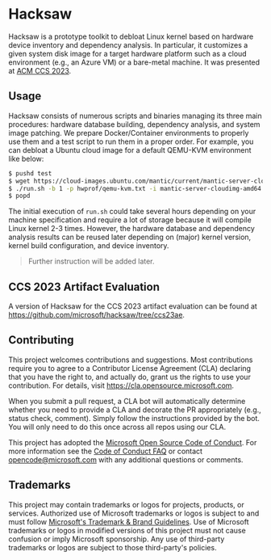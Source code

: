 # Hacksaw

Hacksaw is a prototype toolkit to debloat Linux kernel based on hardware device inventory and dependency analysis. In particular, it customizes a given system disk image for a target hardware platform such as a cloud environment (e.g., an Azure VM) or a bare-metal machine. It was presented at [ACM CCS 2023](https://www.microsoft.com/en-us/research/publication/hacksaw-hardware-centric-kernel-debloating-via-device-inventory-and-dependency-analysis/).

## Usage

Hacksaw consists of numerous scripts and binaries managing its three main procedures: hardware database building, dependency analysis, and system image patching. We prepare Docker/Container environments to properly use them and a test script to run them in a proper order. For example, you can debloat a Ubuntu cloud image for a default QEMU-KVM environment like below:

```sh
$ pushd test
$ wget https://cloud-images.ubuntu.com/mantic/current/mantic-server-cloudimg-amd64.img
$ ./run.sh -b 1 -p hwprof/qemu-kvm.txt -i mantic-server-cloudimg-amd64.img
$ popd
```

The initial execution of `run.sh` could take several hours depending on your machine specification and require a lot of storage because it will compile Linux kernel 2-3 times. However, the hardware database and dependency analysis results can be reused later depending on (major) kernel version, kernel build configuration, and device inventory.

> Further instruction will be added later.

## CCS 2023 Artifact Evaluation

A version of Hacksaw for the CCS 2023 artifact evaluation can be found at
https://github.com/microsoft/hacksaw/tree/ccs23ae.

## Contributing

This project welcomes contributions and suggestions.  Most contributions require you to agree to a
Contributor License Agreement (CLA) declaring that you have the right to, and actually do, grant us
the rights to use your contribution. For details, visit https://cla.opensource.microsoft.com.

When you submit a pull request, a CLA bot will automatically determine whether you need to provide
a CLA and decorate the PR appropriately (e.g., status check, comment). Simply follow the instructions
provided by the bot. You will only need to do this once across all repos using our CLA.

This project has adopted the [Microsoft Open Source Code of Conduct](https://opensource.microsoft.com/codeofconduct/).
For more information see the [Code of Conduct FAQ](https://opensource.microsoft.com/codeofconduct/faq/) or
contact [opencode@microsoft.com](mailto:opencode@microsoft.com) with any additional questions or comments.

## Trademarks

This project may contain trademarks or logos for projects, products, or services. Authorized use of Microsoft 
trademarks or logos is subject to and must follow 
[Microsoft's Trademark & Brand Guidelines](https://www.microsoft.com/en-us/legal/intellectualproperty/trademarks/usage/general).
Use of Microsoft trademarks or logos in modified versions of this project must not cause confusion or imply Microsoft sponsorship.
Any use of third-party trademarks or logos are subject to those third-party's policies.
